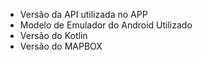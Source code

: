 - Versão da API utilizada no APP
- Modelo de Emulador do Android Utilizado
- Versão do Kotlin
- Versão do MAPBOX
